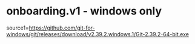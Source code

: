 # onboarding.v1 - windows only
source1=https://github.com/git-for-windows/git/releases/download/v2.39.2.windows.1/Git-2.39.2-64-bit.exe
